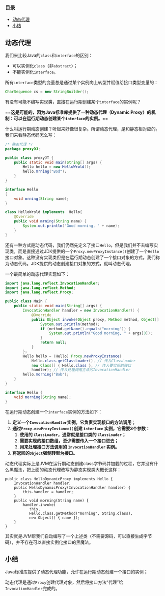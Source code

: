 ### 目录

- [动态代理](#动态代理)
- [小结](#小结)







## 动态代理

我们来比较Java的`class`和`interface`的区别：

- 可以实例化`class`（非`abstract`）；
- 不能实例化`interface`。

所有`interface`类型的变量总是通过某个实例向上转型并赋值给接口类型变量的：

```java
CharSequence cs = new StringBuilder();
```

有没有可能不编写实现类，直接在运行期创建某个`interface`的实例呢？

==**这是可能的，因为Java标准库提供了一种动态代理（Dynamic Proxy）的机制：可以在运行期动态创建某个`interface`的实例。**==

什么叫运行期动态创建？听起来好像很复杂。所谓动态代理，是和静态相对应的。我们来看静态代码怎么写：

```java
/* 静态代理 */
package proxyDJ;

public class proxyJT {
    public static void main(String[] args) {
        Hello hello = new HelloWrold();
        hello.mrning("Bod");
    }
}

interface Hello
{
    void mrning(String name);
}

class HelloWrold implements  Hello{
    @Override
    public void mrning(String name) {
        System.out.println("Good morning, " + name);
    }
}
```




还有一种方式是动态代码，我们仍然先定义了接口`Hello`，但是我们并不去编写实现类，而是直接通过JDK提供的一个`Proxy.newProxyInstance()`创建了一个`Hello`接口对象。这种没有实现类但是在运行期动态创建了一个接口对象的方式，我们称为动态代码。JDK提供的动态创建接口对象的方式，就叫动态代理。

一个最简单的动态代理实现如下：

```java
import java.lang.reflect.InvocationHandler;
import java.lang.reflect.Method;
import java.lang.reflect.Proxy;

public class Main {
    public static void main(String[] args) {
        InvocationHandler handler = new InvocationHandler() {
            @Override
            public Object invoke(Object proxy, Method method, Object[] args) throws Throwable {
                System.out.println(method);
                if (method.getName().equals("morning")) {
                    System.out.println("Good morning, " + args[0]);
                }
                return null;
            }
        };
        Hello hello = (Hello) Proxy.newProxyInstance(
            Hello.class.getClassLoader(), // 传入ClassLoader
            new Class[] { Hello.class }, // 传入要实现的接口
            handler); // 传入处理调用方法的InvocationHandler
        hello.morning("Bob");
    }
}

interface Hello {
    void morning(String name);
}
```



在运行期动态创建一个`interface`实例的方法如下：

1. **定义一个`InvocationHandler`实例，它负责实现接口的方法调用；**
2. **通过`Proxy.newProxyInstance()`创建 `interface` 实例，它需要3个参数：**
   1. **使用的 `ClassLoader`，通常就是接口类的 `ClassLoader`；**
   2. **需要实现的接口数组，至少需要传入一个接口进去；**
   3. **用来处理接口方法调用的 `InvocationHandler` 实例。**
3. **将返回的`Object`强制转型为接口。**

动态代理实际上是JVM在运行期动态创建class字节码并加载的过程，它并没有什么黑魔法，把上面的动态代理改写为静态实现类大概长这样：

```
public class HelloDynamicProxy implements Hello {
    InvocationHandler handler;
    public HelloDynamicProxy(InvocationHandler handler) {
        this.handler = handler;
    }
    public void morning(String name) {
        handler.invoke(
           this,
           Hello.class.getMethod("morning", String.class),
           new Object[] { name });
    }
}
```

其实就是JVM帮我们自动编写了一个上述类（不需要源码，可以直接生成字节码），并不存在可以直接实例化接口的黑魔法。

## 小结

Java标准库提供了动态代理功能，允许在运行期动态创建一个接口的实例；

动态代理是通过`Proxy`创建代理对象，然后将接口方法“代理”给`InvocationHandler`完成的。





